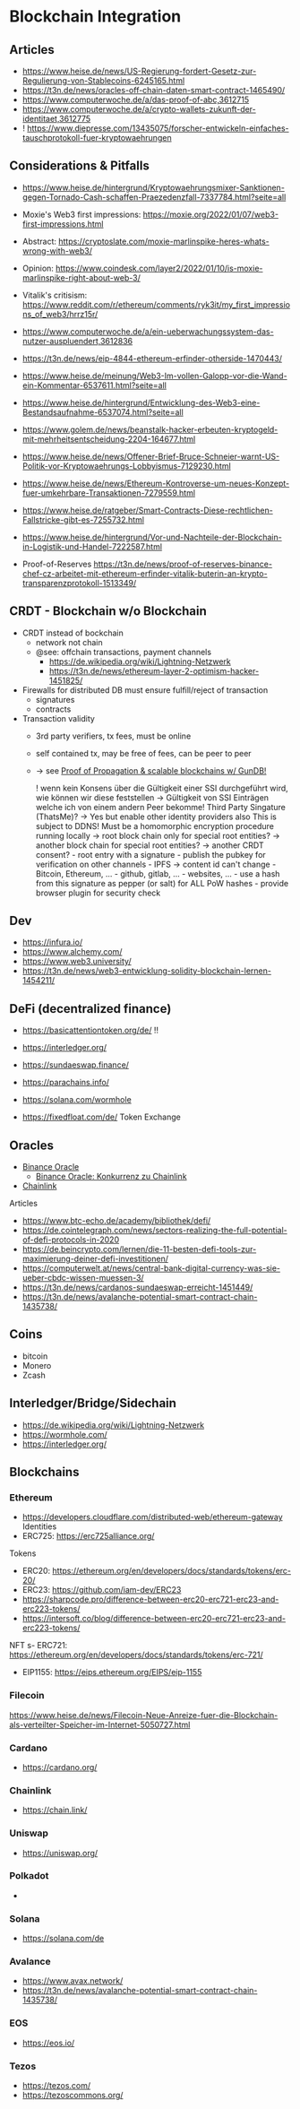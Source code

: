 Blockchain Integration
======================

## Articles

- https://www.heise.de/news/US-Regierung-fordert-Gesetz-zur-Regulierung-von-Stablecoins-6245165.html    
- https://t3n.de/news/oracles-off-chain-daten-smart-contract-1465490/
- https://www.computerwoche.de/a/das-proof-of-abc,3612715
- https://www.computerwoche.de/a/crypto-wallets-zukunft-der-identitaet,3612775
- ! https://www.diepresse.com/13435075/forscher-entwickeln-einfaches-tauschprotokoll-fuer-kryptowaehrungen


## Considerations & Pitfalls  

- https://www.heise.de/hintergrund/Kryptowaehrungsmixer-Sanktionen-gegen-Tornado-Cash-schaffen-Praezedenzfall-7337784.html?seite=all

- Moxie's Web3 first impressions: https://moxie.org/2022/01/07/web3-first-impressions.html
- Abstract: https://cryptoslate.com/moxie-marlinspike-heres-whats-wrong-with-web3/
- Opinion: https://www.coindesk.com/layer2/2022/01/10/is-moxie-marlinspike-right-about-web-3/
- Vitalik's critisism: https://www.reddit.com/r/ethereum/comments/ryk3it/my_first_impressions_of_web3/hrrz15r/
- https://www.computerwoche.de/a/ein-ueberwachungssystem-das-nutzer-auspluendert,3612836

- https://t3n.de/news/eip-4844-ethereum-erfinder-otherside-1470443/
- https://www.heise.de/meinung/Web3-Im-vollen-Galopp-vor-die-Wand-ein-Kommentar-6537611.html?seite=all
- https://www.heise.de/hintergrund/Entwicklung-des-Web3-eine-Bestandsaufnahme-6537074.html?seite=all
- https://www.golem.de/news/beanstalk-hacker-erbeuten-kryptogeld-mit-mehrheitsentscheidung-2204-164677.html

- https://www.heise.de/news/Offener-Brief-Bruce-Schneier-warnt-US-Politik-vor-Kryptowaehrungs-Lobbyismus-7129230.html

- https://www.heise.de/news/Ethereum-Kontroverse-um-neues-Konzept-fuer-umkehrbare-Transaktionen-7279559.html
- https://www.heise.de/ratgeber/Smart-Contracts-Diese-rechtlichen-Fallstricke-gibt-es-7255732.html
- https://www.heise.de/hintergrund/Vor-und-Nachteile-der-Blockchain-in-Logistik-und-Handel-7222587.html

- Proof-of-Reserves https://t3n.de/news/proof-of-reserves-binance-chef-cz-arbeitet-mit-ethereum-erfinder-vitalik-buterin-an-krypto-transparenzprotokoll-1513349/


## CRDT - Blockchain w/o Blockchain

- CRDT instead of bockchain
    - network not chain
    - @see: offchain transactions, payment channels
        - https://de.wikipedia.org/wiki/Lightning-Netzwerk
        - https://t3n.de/news/ethereum-layer-2-optimism-hacker-1451825/
- Firewalls for distributed DB must ensure fulfill/reject of transaction
    - signatures
    - contracts
- Transaction validity
    - 3rd party verifiers, tx fees, must be online
    - self contained tx, may be free of fees, can be peer to peer
    - -> see [Proof of Propagation & scalable blockchains w/ GunDB!](https://www.youtube.com/watch?v=EHZyaupYjYo&feature=emb_imp_woyt)

        ! wenn kein Konsens über die Gültigkeit einer SSI durchgeführt wird,
          wie können wir diese feststellen
          -> Gültigkeit von SSI Einträgen welche ich von einem andern Peer bekomme! 
             Third Party Singature (ThatsMe)? -> Yes but enable other identity providers also
             This is subject to DDNS! Must be a homomorphic encryption procedure running locally
          -> root block chain only for special root entities?
          -> another block chain for special root entities?
          -> another CRDT consent? 
            - root entry with a signature
            - publish the pubkey for verification on other channels
                - IPFS  -> content id can't change
                - Bitcoin, Ethereum, ...
                - github, gitlab, ...
                - websites, ...
            - use a hash from this signature as pepper (or salt) for ALL PoW hashes
            - provide browser plugin for security check 

## Dev 

- https://infura.io/
- https://www.alchemy.com/
- https://www.web3.university/
- https://t3n.de/news/web3-entwicklung-solidity-blockchain-lernen-1454211/

## DeFi (decentralized finance)

- https://basicattentiontoken.org/de/  !!

- https://interledger.org/
- https://sundaeswap.finance/
- https://parachains.info/
- https://solana.com/wormhole
- https://fixedfloat.com/de/    Token Exchange

## Oracles

- [Binance Oracle](https://oracle.binance.com/docs)
  - [Binance Oracle: Konkurrenz zu Chainlink](https://t3n.de/news/binance-oracle-konkurrenz-zu-chainlink-1508858/)
- [Chainlink](https://chain.link/)

Articles
- https://www.btc-echo.de/academy/bibliothek/defi/
- https://de.cointelegraph.com/news/sectors-realizing-the-full-potential-of-defi-protocols-in-2020
- https://de.beincrypto.com/lernen/die-11-besten-defi-tools-zur-maximierung-deiner-defi-investitionen/
- https://computerwelt.at/news/central-bank-digital-currency-was-sie-ueber-cbdc-wissen-muessen-3/
- https://t3n.de/news/cardanos-sundaeswap-erreicht-1451449/
- https://t3n.de/news/avalanche-potential-smart-contract-chain-1435738/

## Coins

- bitcoin
- Monero
- Zcash

## Interledger/Bridge/Sidechain

- https://de.wikipedia.org/wiki/Lightning-Netzwerk
- https://wormhole.com/
- https://interledger.org/

## Blockchains

### Ethereum
- https://developers.cloudflare.com/distributed-web/ethereum-gateway
Identities
- ERC725: https://erc725alliance.org/

Tokens
- ERC20: https://ethereum.org/en/developers/docs/standards/tokens/erc-20/
- ERC23: https://github.com/iam-dev/ERC23
- https://sharpcode.pro/difference-between-erc20-erc721-erc23-and-erc223-tokens/
- https://intersoft.co/blog/difference-between-erc20-erc721-erc23-and-erc223-tokens/

NFT
s- ERC721: https://ethereum.org/en/developers/docs/standards/tokens/erc-721/
- EIP1155: https://eips.ethereum.org/EIPS/eip-1155

### Filecoin
https://www.heise.de/news/Filecoin-Neue-Anreize-fuer-die-Blockchain-als-verteilter-Speicher-im-Internet-5050727.html

### Cardano
- https://cardano.org/

### Chainlink
- https://chain.link/

### Uniswap
- https://uniswap.org/

### Polkadot
- 

### Solana
- https://solana.com/de

### Avalance
- https://www.avax.network/
- https://t3n.de/news/avalanche-potential-smart-contract-chain-1435738/

### EOS
- https://eos.io/

### Tezos
- https://tezos.com/
- https://tezoscommons.org/
